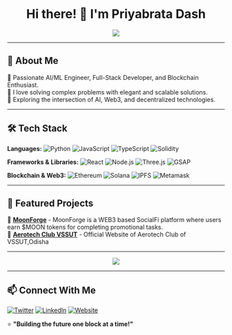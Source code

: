 
<h1 align="center">Hi there! 👋 I'm Priyabrata Dash</h1>

<p align="center">
  <img src="https://readme-typing-svg.herokuapp.com?font=monospace&size=22&duration=3000&pause=1000&color=FF0000&center=true&vCenter=true&width=500&lines=AI%2FML+Engineer+%7C+Full-Stack+Developer;Blockchain+Enthusiast+%7C+Tech+Innovator" />
</p>

---

## 🚀 About Me

🔹 Passionate AI/ML Engineer, Full-Stack Developer, and Blockchain Enthusiast.<br>
🔹 I love solving complex problems with elegant and scalable solutions.<br>
🔹 Exploring the intersection of AI, Web3, and decentralized technologies.<br>

---

## 🛠️ Tech Stack

**Languages:** ![Python](https://img.shields.io/badge/-Python-3776AB?style=flat&logo=python&logoColor=white) ![JavaScript](https://img.shields.io/badge/-JavaScript-F7DF1E?style=flat&logo=javascript&logoColor=black) ![TypeScript](https://img.shields.io/badge/-TypeScript-3178C6?style=flat&logo=typescript&logoColor=white) ![Solidity](https://img.shields.io/badge/-Solidity-363636?style=flat&logo=solidity&logoColor=white)<br>

**Frameworks & Libraries:** ![React](https://img.shields.io/badge/-React-61DAFB?style=flat&logo=react&logoColor=black) ![Node.js](https://img.shields.io/badge/-Node.js-339933?style=flat&logo=node.js&logoColor=white) ![Three.js](https://img.shields.io/badge/-Three.js-000000?style=flat&logo=three.js&logoColor=white) ![GSAP](https://img.shields.io/badge/-GSAP-88CE02?style=flat&logoColor=white)<br>

**Blockchain & Web3:** ![Ethereum](https://img.shields.io/badge/-Ethereum-3C3C3D?style=flat&logo=ethereum&logoColor=white) ![Solana](https://img.shields.io/badge/-Solana-9945FF?style=flat&logo=solana&logoColor=white) ![IPFS](https://img.shields.io/badge/-IPFS-65C2CB?style=flat&logo=ipfs&logoColor=white) ![Metamask](https://img.shields.io/badge/-Metamask-F6851B?style=flat&logo=metamask&logoColor=white)<br>

---

## 🌟 Featured Projects

🚀 [**MoonForge**](https://moonforge.space/) - MoonForge is a WEB3 based SocialFi platform where users earn $MOON tokens for completing promotional tasks.<br>
🔗 [**Aerotech Club VSSUT**](https://aerotechvssut.com/) - Official Website of Aerotech Club of VSSUT,Odisha<br>




---

<p align="center">
  <img src="https://github-readme-streak-stats.herokuapp.com/?user=draxxycodes&theme=radical&hide_border=true"/>
</p>

---

## 📫 Connect With Me

[![Twitter](https://img.shields.io/badge/-Twitter-1DA1F2?style=flat&logo=twitter&logoColor=white)](https://twitter.com/draxxycodes)
[![LinkedIn](https://img.shields.io/badge/-LinkedIn-0077B5?style=flat&logo=linkedin&logoColor=white)](https://linkedin.com/in/draxxycodes)
[![Website](https://img.shields.io/badge/-Website-FF5733?style=flat&logo=Google-Chrome&logoColor=white)](https://yourwebsite.com)

⭐️ **"Building the future one block at a time!"**
```
